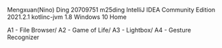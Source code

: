 Mengxuan(Nino) Ding
20709751 m25ding
IntelliJ IDEA Community Edition 2021.2.1
kotlinc-jvm 1.8
Windows 10 Home

A1 - File Browser/
A2 - Game of Life/
A3 - Lightbox/
A4 - Gesture Recognizer
